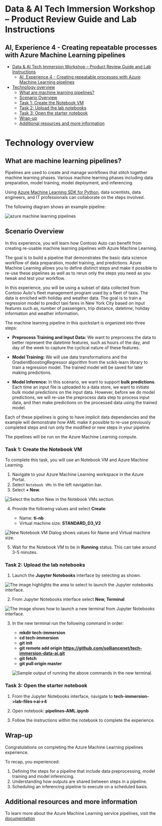 # Data & AI Tech Immersion Workshop – Product Review Guide and Lab Instructions

## AI, Experience 4 - Creating repeatable processes with Azure Machine Learning pipelines

- [Data & AI Tech Immersion Workshop – Product Review Guide and Lab Instructions](#Data--AI-Tech-Immersion-Workshop-%E2%80%93-Product-Review-Guide-and-Lab-Instructions)
  - [AI, Experience 4 - Creating repeatable processes with Azure Machine Learning pipelines](#AI-Experience-4---Creating-repeatable-processes-with-Azure-Machine-Learning-pipelines)
- [Technology overview](#Technology-overview)
  - [What are machine learning pipelines?](#What-are-machine-learning-pipelines)
  - [Scenario Overview](#Scenario-Overview)
  - [Task 1: Create the Notebook VM](#Task-1-Create-the-Notebook-VM)
  - [Task 2: Upload the lab notebooks](#Task-2-Upload-the-lab-notebooks)
  - [Task 3: Open the starter notebook](#Task-3-Open-the-starter-notebook)
  - [Wrap-up](#Wrap-up)
  - [Additional resources and more information](#Additional-resources-and-more-information)

# Technology overview

## What are machine learning pipelines?

Pipelines are used to create and manage workflows that stitch together machine learning phases. Various machine learning phases including data preparation, model training, model deployment, and inferencing.

Using [Azure Machine Learning SDK for Python](https://docs.microsoft.com/en-us/python/api/azureml-pipeline-core/?view=azure-ml-py), data scientists, data engineers, and IT professionals can collaborate on the steps involved.

The following diagram shows an example pipeline:

![azure machine learning pipelines](./media/pipelines.png)

## Scenario Overview

In this experience, you will learn how Contoso Auto can benefit from creating re-usable machine learning pipelines with Azure Machine Learning.

The goal is to build a pipeline that demonstrates the basic data science workflow of data preparation, model training, and predictions. Azure Machine Learning allows you to define distinct steps and make it possible to re-use these pipelines as well as to rerun only the steps you need as you tweak and test your workflow.

In this experience, you will be using a subset of data collected from Contoso Auto's fleet management program used by a fleet of taxis. The data is enriched with holiday and weather data. The goal is to train a regression model to predict taxi fares in New York City based on input features such as, number of passengers, trip distance, datetime, holiday information and weather information.

The machine learning pipeline in this quickstart is organized into three steps:

- **Preprocess Training and Input Data:** We want to preprocess the data to better represent the datetime features, such as hours of the day, and day of the week to capture the cyclical nature of these features.

- **Model Training:** We will use data transformations and the GradientBoostingRegressor algorithm from the scikit-learn library to train a regression model. The trained model will be saved for later making predictions.

- **Model Inference:** In this scenario, we want to support **bulk predictions**. Each time an input file is uploaded to a data store, we want to initiate bulk model predictions on the input data. However, before we do model predictions, we will re-use the preprocess data step to process input data, and then make predictions on the processed data using the trained model.

Each of these pipelines is going to have implicit data dependencies and the example will demonstrate how AML make it possible to re-use previously completed steps and run only the modified or new steps in your pipeline.

The pipelines will be run on the Azure Machine Learning compute.

### Task 1: Create the Notebook VM

To complete this task, you will use an Notebook VM and Azure Machine Learning.

1. Navigate to your Azure Machine Learning workspace in the Azure Portal.
2. Select `Notebook VMs` in the left navigation bar.
3. Select **+ New**.

  ![Select the button New in the Notebook VMs section.](media/01s.png '+ New')
  
4. Provide the following values and select **Create**:

    - Name: **ti-nb**
    - Virtual machine size: **STANDARD_D3_V2**

  ![New Notebook VM Dialog shows values for Name and Virtual machine size.](media/02s.png 'New Notebook VM Dialog')
  
5. Wait for the Notebook VM to be in **Running** status. This can take around 3-5 minutes.

### Task 2: Upload the lab notebooks

1. Launch the **Jupyter Notebooks** interface by selecting as shown.

  ![The image highlights the area to select to launch the Jupyter notebooks interface.](media/03s.png 'Launch Jupyter Notebooks')

2. From Jupyter Notebooks interface select **New, Terminal**

  ![The image shows how to launch a new terminal from Jupyter Notebooks interface.](media/04s.png 'New Terminal')

3. In the new terminal run the following command in order:

    - **mkdir tech-immersion**
    - **cd tech-immersion**
    - **git init**
    - **git remote add origin https://github.com/solliancenet/tech-immersion-data-ai.git**
    - **git fetch**
    - **git pull origin master**

   ![Sample output of running the above commands in the new terminal.](media/05s.png 'Terminal')
   
### Task 3: Open the starter notebook

1. From the Jupyter Notebooks interface, navigate to **tech-immersion->lab-files->ai->4**

2. Open notebook: **pipelines-AML.ipynb**

3. Follow the instructions within the notebook to complete the experience.

## Wrap-up

Congratulations on completing the Azure Machine Learning pipelines experience.

To recap, you experienced:

1. Defining the steps for a pipeline that include data preprocessing, model training and model inferencing.
2. Understanding how outputs are shared between steps in a pipeline.
3. Scheduling an inferencing pipeline to execute on a scheduled basis.

## Additional resources and more information

To learn more about the Azure Machine Learning service pipelines, visit the [documentation](https://docs.microsoft.com/en-us/azure/machine-learning/service/concept-ml-pipelines)
